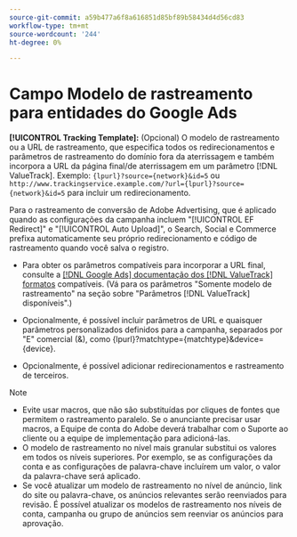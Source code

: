 ```yaml
---
source-git-commit: a59b477a6f8a616851d85bf89b58434d4d56cd83
workflow-type: tm+mt
source-wordcount: '244'
ht-degree: 0%

---
```

# Campo Modelo de rastreamento para entidades do Google Ads

<!-- Search CRUD and bulk edit of Google entity settings -->

**[!UICONTROL Tracking Template]:** (Opcional) O modelo de rastreamento ou a URL de rastreamento, que especifica todos os redirecionamentos e parâmetros de rastreamento do domínio fora da aterrissagem e também incorpora a URL da página final/de aterrissagem em um parâmetro [!DNL ValueTrack]. Exemplo: `{lpurl}?source={network}&id=5` ou `http://www.trackingservice.example.com/?url={lpurl}?source={network}&id=5` para incluir um redirecionamento.

Para o rastreamento de conversão de Adobe Advertising, que é aplicado quando as configurações da campanha incluem &quot;[!UICONTROL EF Redirect]&quot; e &quot;[!UICONTROL Auto Upload]&quot;, o Search, Social e Commerce prefixa automaticamente seu próprio redirecionamento e código de rastreamento quando você salva o registro.

* Para obter os parâmetros compatíveis para incorporar a URL final, consulte a [[!DNL Google Ads] documentação dos [!DNL ValueTrack] formatos](https://support.google.com/google-ads/answer/6305348) compatíveis. (Vá para os parâmetros &quot;Somente modelo de rastreamento&quot; na seção sobre &quot;Parâmetros [!DNL ValueTrack] disponíveis&quot;.)

* Opcionalmente, é possível incluir parâmetros de URL e quaisquer parâmetros personalizados definidos para a campanha, separados por &quot;E&quot; comercial (&amp;), como {lpurl}?matchtype={matchtype}&amp;device={device}.

* Opcionalmente, é possível adicionar redirecionamentos e rastreamento de terceiros.

>[!NOTE]
>
>* Evite usar macros, que não são substituídas por cliques de fontes que permitem o rastreamento paralelo. Se o anunciante precisar usar macros, a Equipe de conta do Adobe deverá trabalhar com o Suporte ao cliente ou a equipe de implementação para adicioná-las.
>* O modelo de rastreamento no nível mais granular substitui os valores em todos os níveis superiores. Por exemplo, se as configurações da conta e as configurações de palavra-chave incluírem um valor, o valor da palavra-chave será aplicado.
>* Se você atualizar um modelo de rastreamento no nível de anúncio, link do site ou palavra-chave, os anúncios relevantes serão reenviados para revisão. É possível atualizar os modelos de rastreamento nos níveis de conta, campanha ou grupo de anúncios sem reenviar os anúncios para aprovação.
